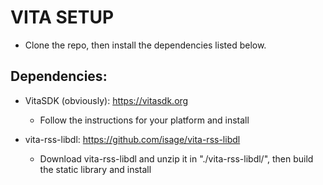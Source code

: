 # VITA SETUP

* Clone the repo, then install the dependencies listed below.

## Dependencies:

* VitaSDK (obviously): https://vitasdk.org
  * Follow the instructions for your platform and install

* vita-rss-libdl: https://github.com/isage/vita-rss-libdl
  * Download vita-rss-libdl and unzip it in "./vita-rss-libdl/", then build the static library and install

